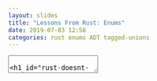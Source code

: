 ```yaml
---
layout: slides
title: "Lessons From Rust: Enums"
date: 2019-07-03 12:58
categories: rust enums ADT tagged-unions
---
```


<section data-markdown data-separator="^\n---\n$" data-separator-vertical="^\n--\n$">
<textarea data-template>

# Rust Doesn't Suck - Part 1
## Enums

Jane Lusby

--

## What are enums in rust?

- Algebraic Data Types <!-- .element: class="fragment" -->
- Sum Types <!-- .element: class="fragment" -->
- Tagged Unions <!-- .element: class="fragment" -->

--

## What does an enum look like in rust?

--

```rust
enum ExampleEnum {
    Variant1(i32), // tuple-like
    Variant2{ name: String, age: u8 }, // struct-like
    Variant3, // fieldless
}
```

--

## What would this look like in C/C++?

--

```cpp
// assume the tag maps to the following variants
// 1 = Variant1, 2 = Variant2, 3 = Variant3
struct ExampleEnum {
    uint8_t tag;
    union internal {
        int32_t variant1;
        Variant2_T variant2;
        // variant3 is represented purely by the tag
    } internal;
};
struct Variant2_T {
    std::string name;
    uint8_t age;
};
```

--

## How do you declare an enum in rust?

--

## Enums implicitly declare a set of constructors, one for each variant.

```rust
let my_cats_name = String::from("Andrew");
let his_age = 1;

let v = ExampleEnum::Variant2{
    name: my_cats_name,
    age: his_age,
};

// now you can use it
foo(v);
```

--

## How about using enums in rust?

- Pattern matching <!-- .element: class="fragment" -->
- if let expressions <!-- .element: class="fragment" -->
- match expressions <!-- .element: class="fragment" -->
- associated functions <!-- .element: class="fragment" -->

--

```rust
// Example using if let
fn foo(bar: ExampleEnum) {
    if let Variant2{ name, age } = bar {
        println!("name: {} and age: {}", name, age);
    } else {
        panic!("we only ever expect Variant2's in this function! We received {:?}", bar);
    }
}
```

--

```rust
// Example using match expression
fn foo2(bar: ExampleEnum) {
    match bar {
        ExampleEnum::Variant1(val) => println!("arbitrary value: {}", val),
        ExampleEnum::Variant2(name, age) => dbg!(name, age),
        ExampleEnum::Variant3 => println!("whats with that empty variant?");
    }
}
```

--

Equivalent in C++.

--

```cpp
// example recreating if let
void foo(ExampleEnum bar) {
    if bar.tag == 2 {
        auto name = bar.internal.variant2.name;
        auto age = bar.internal.variant2.age;

        cout << "name: " << name << " and age: " << age << endl;
    } else {
        cerr << "we only ever expect variant2's in this function, We received "
            << bar.tag
            << /* omit logic to format and render the other variants for debug output */
            << endl;

        throw "bad enum variant";
    }
}

// match example not recreated
```

---

# Sum types can represent powerful ideas

- Nullable values <!-- .element: class="fragment" -->
- Exceptions <!-- .element: class="fragment" -->
- Copy on Write types <!-- .element: class="fragment" -->
- Abstract Syntax Trees <!-- .element: class="fragment" -->
- Linked List <!-- .element: class="fragment" -->
- Much much more <!-- .element: class="fragment" -->

--

# Nullable Values

```rust
enum Option<T> {
    None,
    Some(T),
}
```

--

# Exceptions

```rust
enum Result<T, E> {
    Ok(T),
    Err(E),
}
```

--

# CoW types


```rust
pub enum Cow<'a, B: ?Sized + 'a>
    where B: ToOwned
{
    // Borrowed data.
    Borrowed(&'a B),

    // Owned data.
    // Please ignore the \ below, reveal.js
    // is stupid and treats it as an html tag otherwise
    Owned(<B as ToOwned\>::Owned),
}
```

--

# AST - json objects

```rust
enum Value {
    Null,
    Bool(bool),
    Number(Number),
    String(String),
    Array(Vec<Value>),
    Object(Map<String, Value>),
}
```

--

# Singly Linked list

```rust
pub struct List {
    head: Link,
}

enum Link {
    Empty,
    More(Box<Node>),
}

struct Node {
    elem: i32,
    next: Link,
}
```

--

# Much much more

- State machines with state associated data
- Async / Await
- Subcommand Args/configuration (scbuild)

---

# Questions?

- More on pattern matching
- More on traits
- Elaborate on associated functions
- Optimizations involving discriminants, aka NPO, etc

---

# FIN

Now that you know enums, we are ready for the next talk. Error handling and explicitness in rust.

</textarea>

</section>

